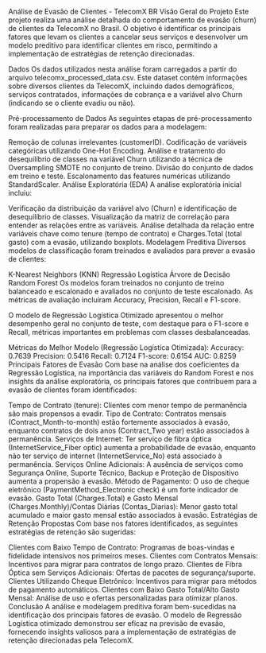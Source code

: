 Análise de Evasão de Clientes - TelecomX BR
Visão Geral do Projeto
Este projeto realiza uma análise detalhada do comportamento de evasão (churn) de clientes da TelecomX no Brasil. O objetivo é identificar os principais fatores que levam os clientes a cancelar seus serviços e desenvolver um modelo preditivo para identificar clientes em risco, permitindo a implementação de estratégias de retenção direcionadas.

Dados
Os dados utilizados nesta análise foram carregados a partir do arquivo telecomx_processed_data.csv. Este dataset contém informações sobre diversos clientes da TelecomX, incluindo dados demográficos, serviços contratados, informações de cobrança e a variável alvo Churn (indicando se o cliente evadiu ou não).

Pré-processamento de Dados
As seguintes etapas de pré-processamento foram realizadas para preparar os dados para a modelagem:

Remoção de colunas irrelevantes (customerID).
Codificação de variáveis categóricas utilizando One-Hot Encoding.
Análise e tratamento do desequilíbrio de classes na variável Churn utilizando a técnica de Oversampling SMOTE no conjunto de treino.
Divisão do conjunto de dados em treino e teste.
Escalonamento das features numéricas utilizando StandardScaler.
Análise Exploratória (EDA)
A análise exploratória inicial incluiu:

Verificação da distribuição da variável alvo (Churn) e identificação de desequilíbrio de classes.
Visualização da matriz de correlação para entender as relações entre as variáveis.
Análise detalhada da relação entre variáveis chave como tenure (tempo de contrato) e Charges.Total (total gasto) com a evasão, utilizando boxplots.
Modelagem Preditiva
Diversos modelos de classificação foram treinados e avaliados para prever a evasão de clientes:

K-Nearest Neighbors (KNN)
Regressão Logística
Árvore de Decisão
Random Forest
Os modelos foram treinados no conjunto de treino balanceado e escalonado e avaliados no conjunto de teste escalonado. As métricas de avaliação incluíram Accuracy, Precision, Recall e F1-score.

O modelo de Regressão Logística Otimizado apresentou o melhor desempenho geral no conjunto de teste, com destaque para o F1-score e Recall, métricas importantes em problemas com classes desbalanceadas.

Métricas do Melhor Modelo (Regressão Logística Otimizada):
Accuracy: 0.7639
Precision: 0.5416
Recall: 0.7124
F1-score: 0.6154
AUC: 0.8259
Principais Fatores de Evasão
Com base na análise dos coeficientes da Regressão Logística, na importância das variáveis do Random Forest e nos insights da análise exploratória, os principais fatores que contribuem para a evasão de clientes foram identificados:

Tempo de Contrato (tenure): Clientes com menor tempo de permanência são mais propensos a evadir.
Tipo de Contrato: Contratos mensais (Contract_Month-to-month) estão fortemente associados à evasão, enquanto contratos de dois anos (Contract_Two year) estão associados à permanência.
Serviços de Internet: Ter serviço de fibra óptica (InternetService_Fiber optic) aumenta a probabilidade de evasão, enquanto não ter serviço de internet (InternetService_No) está associado à permanência.
Serviços Online Adicionais: A ausência de serviços como Segurança Online, Suporte Técnico, Backup e Proteção de Dispositivo aumenta a propensão à evasão.
Método de Pagamento: O uso de cheque eletrônico (PaymentMethod_Electronic check) é um forte indicador de evasão.
Gasto Total (Charges.Total) e Gasto Mensal (Charges.Monthly)/Contas Diárias (Contas_Diarias): Menor gasto total acumulado e maior gasto mensal estão associados à evasão.
Estratégias de Retenção Propostas
Com base nos fatores identificados, as seguintes estratégias de retenção são sugeridas:

Clientes com Baixo Tempo de Contrato: Programas de boas-vindas e fidelidade intensivos nos primeiros meses.
Clientes com Contratos Mensais: Incentivos para migrar para contratos de longo prazo.
Clientes de Fibra Óptica sem Serviços Adicionais: Ofertas de pacotes de segurança/suporte.
Clientes Utilizando Cheque Eletrônico: Incentivos para migrar para métodos de pagamento automáticos.
Clientes com Baixo Gasto Total/Alto Gasto Mensal: Análise de uso e ofertas personalizadas para otimizar planos.
Conclusão
A análise e modelagem preditiva foram bem-sucedidas na identificação dos principais fatores de evasão. O modelo de Regressão Logística otimizado demonstrou ser eficaz na previsão de evasão, fornecendo insights valiosos para a implementação de estratégias de retenção direcionadas pela TelecomX.
